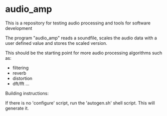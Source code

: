 # audio_amp
This is a repository for testing audio processing and tools for software development

The program "audio_amp" reads a soundfile, scales the audio data with a
user defined value and stores the scaled version.

This should be the starting point for more audio processing algorithms
such as:

- filtering
- reverb
- distortion
- dft/fft
...

Building instructions:

If there is no 'configure' script, run the 'autogen.sh' shell script.
This will generate  it.

